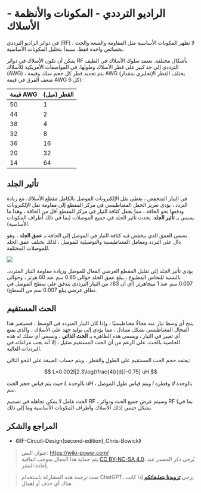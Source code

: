 # الراديو الترددي - المكونات والأنظمة - الأسلاك

في دوائر الراديو الترددي (RF) ، لا تظهر المكونات الأساسية مثل المقاومة والسعة والحث بخصائص واحدة فقط. سنبدأ بتحليل المكونات الأساسية.

يمكن أن تكون الأسلاك في دوائر RF بأشكال مختلفة. تعتمد سلوك الأسلاك في الطيف الترددي إلى حد كبير على قطر الأسلاك وطولها. في المواصفات الأمريكية للأسلاك (AWG) ، يتم تحديد قطر كل حجم سلك وقيمة AWG (يختلف القطر الإنجليزي بمقدار ضعف الفرق في قيمة AWG كل 6):

| قيمة AWG | القطر (ميل) |
| ------ | ----------- |
| 50     | 1           |
| 44     | 2           |
| 38     | 4           |
| 32     | 8           |
| 36     | 16          |
| 20     | 32          |
| 14     | 64          |

## تأثير الجلد

في التيار المنخفض ، يغطي نقل الإلكترونات الموصل بالكامل مقطع الأسلاك. مع زيادة التردد ، يؤدي تعزيز الحقل المغناطيسي في مركز المقطع إلى مقاومة نقل الإلكترونات ودفعها نحو الحافة ، مما يجعل كثافة التيار في مركز المقطع أقل من الحافة ، وهذا ما يسمى بـ **تأثير الجلد**. يحدث تأثير الجلد في جميع الموصلات (بما في ذلك أطراف المكونات الأساسية).

يسمى العمق الذي ينخفض فيه كثافة التيار في الموصل إلى الحافة بـ **عمق الجلد** ، وهو دال على التردد ومعامل المغناطيسية والتوصيلية للموصل ، لذلك يختلف عمق الجلد للموصلات المختلفة.

![](https://img.wiki-power.com/d/wiki-media/img/20220408141754.png)

يؤدي تأثير الجلد إلى تقليل المقطع العرضي الفعال للموصل وزيادة مقاومة التيار المتردد. بالنسبة للنحاس المطبوع ، يبلغ عمق الجلد حوالي 0.85 سم عند 60 هرتز ، وحوالي 0.007 سم عند 1 ميجاهرتز (أي أن 63٪ من التيار الترددي يتدفق على سطح الموصل في نطاق عرضي يبلغ 0.007 سم من السطح).

## الحث المستقيم

ينتج أي وسط تيار عنه مجالًا مغناطيسيًا ، وإذا كان التيار المتردد في الوسط ، فسيتغير هذا المجال المغناطيسي بشكل متبادل ، مما يؤدي إلى توليد جهد على الأسلاك ، والذي يمنع أي تغيير في التيار ، ويسمى هذه الظاهرة بـ **الحث الذاتي** ، ونسمي أي سلك له هذه الخاصية بالحث. على الرغم من أن الحث المستقيم ضئيل ، إلا أنه يجب مراعاته في الترددات العالية.

يعتمد حجم الحث المستقيم على الطول والقطر ، ويتم حساب الصيغة على النحو التالي:

$$
L=0.002l[2.3\log(\frac{4l}{d})-0.75] uH
$$

حيث يتم قياس حجم الحث $L$ بالوحدة uH ، ويتم قياس طول الموصل $l$ وقطره $d$ بالوحدة سم.

الحث عامل لا يمكن تجاهله في تصميم RF ، وسيتم عرض جميع الحث ودوائر RF (بما في ذلك الأسلاك وأطراف المكونات الأساسية وما إلى ذلك) بشكل حسي.

## المراجع والشكر

- 《RF-Circuit-Design(second-edition)\_Chris-Bowick》

> عنوان النص: <https://wiki-power.com/>  
> يتم حماية هذا المقال بموجب اتفاقية [CC BY-NC-SA 4.0](https://creativecommons.org/licenses/by/4.0/deed.zh)، يُرجى ذكر المصدر عند إعادة النشر.

> تمت ترجمة هذه المشاركة باستخدام ChatGPT، يرجى [**تزويدنا بتعليقاتكم**](https://github.com/linyuxuanlin/Wiki_MkDocs/issues/new) إذا كانت هناك أي حذف أو إهمال.